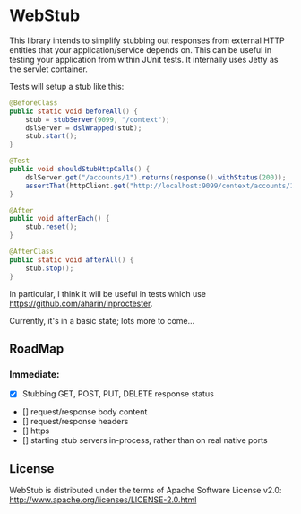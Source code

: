# WebStub

This library intends to simplify stubbing out responses from external HTTP entities that your application/service  depends on.
This can be useful in testing your application from within JUnit tests. It internally uses Jetty as the servlet container.

Tests will setup a stub like this:
```java
@BeforeClass
public static void beforeAll() {
    stub = stubServer(9099, "/context");
    dslServer = dslWrapped(stub);
    stub.start();
}

@Test
public void shouldStubHttpCalls() {
    dslServer.get("/accounts/1").returns(response().withStatus(200));
    assertThat(httpClient.get("http://localhost:9099/context/accounts/1").status(), is(200));
}

@After
public void afterEach() {
    stub.reset();
}

@AfterClass
public static void afterAll() {
    stub.stop();
}
```
In particular, I think it will be useful in tests which use https://github.com/aharin/inproctester.

Currently, it's in a basic state; lots more to come...

## RoadMap

### Immediate:
- [x] Stubbing GET, POST, PUT, DELETE response status
- [] request/response body content
- [] request/response headers
- [] https
- [] starting stub servers in-process, rather than on real native ports

## License

WebStub is distributed under the terms of Apache Software License v2.0: http://www.apache.org/licenses/LICENSE-2.0.html
